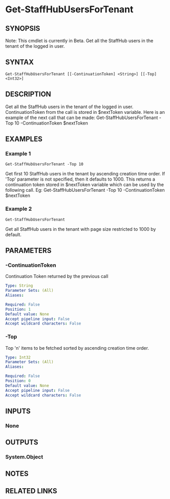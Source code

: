 # Get-StaffHubUsersForTenant

## SYNOPSIS
Note: This cmdlet is currently in Beta.
Get all the StaffHub users in the tenant of the logged in user.

## SYNTAX

```
Get-StaffHubUsersForTenant [[-ContinuationToken] <String>] [[-Top] <Int32>]
```

## DESCRIPTION
Get all the StaffHub users in the tenant of the logged in user.
ContinuationToken from the call is stored in $nextToken variable.
Here is an example of the next call that can be made: Get-StaffHubUsersForTenant -Top 10 -ContinuationToken $nextToken

## EXAMPLES

### Example 1
```
Get-StaffHubUsersForTenant -Top 10
```

Get first 10 StaffHub users in the tenant by ascending creation time order.
If 'Top' parameter is not specified, then it defaults to 1000.
This returns a continuation token stored in $nextToken variable which can be used by the following call.
Eg: Get-StaffHubUsersForTenant -Top 10 -ContinuationToken $nextToken

### Example 2
```
Get-StaffHubUsersForTenant
```

Get all StaffHub users in the tenant with page size restricted to 1000 by default.

## PARAMETERS

### -ContinuationToken
Continuation Token returned by the previous call

```yaml
Type: String
Parameter Sets: (All)
Aliases:

Required: False
Position: 1
Default value: None
Accept pipeline input: False
Accept wildcard characters: False
```

### -Top
Top 'n' items to be fetched sorted by ascending creation time order.

```yaml
Type: Int32
Parameter Sets: (All)
Aliases:

Required: False
Position: 0
Default value: None
Accept pipeline input: False
Accept wildcard characters: False
```

## INPUTS

### None


## OUTPUTS

### System.Object

## NOTES

## RELATED LINKS

